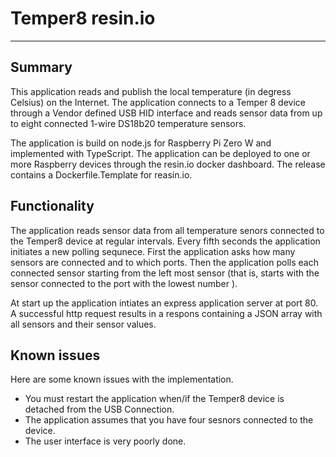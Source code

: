 # Temper8 resin.io
-----------------
## Summary
This application reads and publish the local temperature (in degress Celsius) on the Internet. The application connects to a Temper 8 device through a Vendor defined USB HID interface and reads sensor data from up to eight connected 1-wire DS18b20 temperature sensors.

The application is build on node.js for Raspberry Pi Zero W and implemented with TypeScript. The application can be deployed to one or more Raspberry devices through the resin.io docker dashboard. The release contains a Dockerfile.Template for reasin.io. 

## Functionality
The application reads sensor data from all temperature senors connected to the Temper8 device at regular intervals. Every fifth seconds the application initiates a new polling sequnece. First the application asks how many sensors are connected and to which ports.  Then the application polls each connected sensor starting from the left most sensor (that is, starts with the sensor connected to the port with the lowest number ).

At start up the application intiates an express application server at port 80. A successful http request results in a respons containing a JSON array with all sensors and their sensor values.

## Known issues
Here are some known issues with the implementation.

*  You must restart the application  when/if the Temper8 device is detached from the USB Connection. 
* The application assumes that you have four sesnors connected to the device.
*  The user interface is very poorly done.
